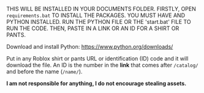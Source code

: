 THIS WILL BE INSTALLED IN YOUR DOCUMENTS FOLDER.
FIRSTLY, OPEN `requirements.bat` TO INSTALL THE PACKAGES.
YOU MUST HAVE AND PYTHON INSTALLED.
RUN THE PYTHON FILE OR THE 'start.bat' FILE TO RUN THE CODE. THEN, PASTE IN A LINK OR AN ID FOR A SHIRT OR PANTS.

Download and install Python: https://www.python.org/downloads/

Put in any Roblox shirt or pants URL or identification (ID) code and it will download the file.
An ID is the number in the **link** that comes after `/catalog/` and before the name (`/name/`).

**I am not responsible for anything, I do not encourage stealing assets.**
